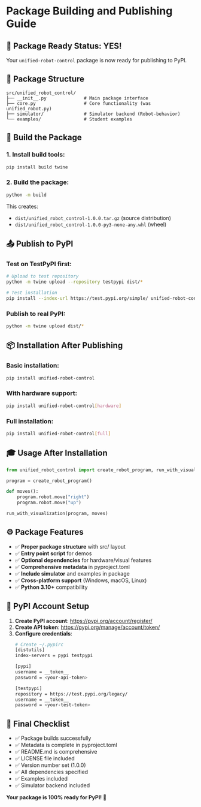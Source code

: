# Package Building and Publishing Guide

## 🚀 **Package Ready Status: YES!**

Your `unified-robot-control` package is now ready for publishing to PyPI.

## 📁 **Package Structure**
```
src/unified_robot_control/
├── __init__.py              # Main package interface
├── core.py                  # Core functionality (was unified_robot.py)
├── simulator/               # Simulator backend (Robot-behavior)
└── examples/                # Student examples
```

## 🔧 **Build the Package**

### **1. Install build tools:**
```bash
pip install build twine
```

### **2. Build the package:**
```bash
python -m build
```

This creates:
- `dist/unified_robot_control-1.0.0.tar.gz` (source distribution)
- `dist/unified_robot_control-1.0.0-py3-none-any.whl` (wheel)

## 📤 **Publish to PyPI**

### **Test on TestPyPI first:**
```bash
# Upload to test repository
python -m twine upload --repository testpypi dist/*

# Test installation
pip install --index-url https://test.pypi.org/simple/ unified-robot-control
```

### **Publish to real PyPI:**
```bash
python -m twine upload dist/*
```

## 📦 **Installation After Publishing**

### **Basic installation:**
```bash
pip install unified-robot-control
```

### **With hardware support:**
```bash
pip install unified-robot-control[hardware]
```

### **Full installation:**
```bash
pip install unified-robot-control[full]
```

## 🎓 **Usage After Installation**

```python
from unified_robot_control import create_robot_program, run_with_visualization

program = create_robot_program()

def moves():
    program.robot.move("right")
    program.robot.move("up")

run_with_visualization(program, moves)
```

## ⚙️ **Package Features**

- ✅ **Proper package structure** with src/ layout
- ✅ **Entry point script** for demos
- ✅ **Optional dependencies** for hardware/visual features
- ✅ **Comprehensive metadata** in pyproject.toml
- ✅ **Include simulator** and examples in package
- ✅ **Cross-platform support** (Windows, macOS, Linux)
- ✅ **Python 3.10+** compatibility

## 🔑 **PyPI Account Setup**

1. **Create PyPI account**: https://pypi.org/account/register/
2. **Create API token**: https://pypi.org/manage/account/token/
3. **Configure credentials**:
   ```bash
   # Create ~/.pypirc
   [distutils]
   index-servers = pypi testpypi
   
   [pypi]
   username = __token__
   password = <your-api-token>
   
   [testpypi]
   repository = https://test.pypi.org/legacy/
   username = __token__
   password = <your-test-token>
   ```

## 🎯 **Final Checklist**

- ✅ Package builds successfully
- ✅ Metadata is complete in pyproject.toml
- ✅ README.md is comprehensive
- ✅ LICENSE file included
- ✅ Version number set (1.0.0)
- ✅ All dependencies specified
- ✅ Examples included
- ✅ Simulator backend included

**Your package is 100% ready for PyPI! 🎉**

